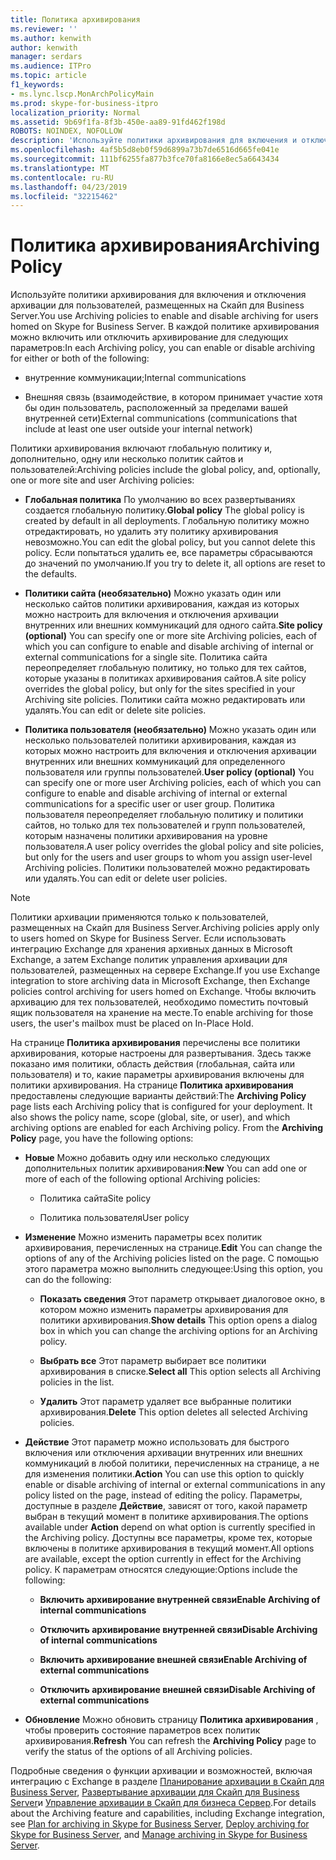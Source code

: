 ```yaml
---
title: Политика архивирования
ms.reviewer: ''
ms.author: kenwith
author: kenwith
manager: serdars
ms.audience: ITPro
ms.topic: article
f1_keywords:
- ms.lync.lscp.MonArchPolicyMain
ms.prod: skype-for-business-itpro
localization_priority: Normal
ms.assetid: 9b69f1fa-8f3b-450e-aa89-91fd462f198d
ROBOTS: NOINDEX, NOFOLLOW
description: 'Используйте политики архивирования для включения и отключения архивации для пользователей, размещенных на Скайп для Business Server. В каждой политике архивирования можно включить или отключить архивирование для следующих параметров:'
ms.openlocfilehash: 4af5b5d8eb0f59d6899a73b7de6516d665fe041e
ms.sourcegitcommit: 111bf6255fa877b3fce70fa8166e8ec5a6643434
ms.translationtype: MT
ms.contentlocale: ru-RU
ms.lasthandoff: 04/23/2019
ms.locfileid: "32215462"
---
```

# <a name="archiving-policy"></a><span data-ttu-id="435c5-104">Политика архивирования</span><span class="sxs-lookup"><span data-stu-id="435c5-104">Archiving Policy</span></span>
 
<span data-ttu-id="435c5-105">Используйте политики архивирования для включения и отключения архивации для пользователей, размещенных на Скайп для Business Server.</span><span class="sxs-lookup"><span data-stu-id="435c5-105">You use Archiving policies to enable and disable archiving for users homed on Skype for Business Server.</span></span> <span data-ttu-id="435c5-106">В каждой политике архивирования можно включить или отключить архивирование для следующих параметров:</span><span class="sxs-lookup"><span data-stu-id="435c5-106">In each Archiving policy, you can enable or disable archiving for either or both of the following:</span></span>
  
- <span data-ttu-id="435c5-107">внутренние коммуникации;</span><span class="sxs-lookup"><span data-stu-id="435c5-107">Internal communications</span></span>
    
- <span data-ttu-id="435c5-108">Внешняя связь (взаимодействие, в котором принимает участие хотя бы один пользователь, расположенный за пределами вашей внутренней сети)</span><span class="sxs-lookup"><span data-stu-id="435c5-108">External communications (communications that include at least one user outside your internal network)</span></span>
    
<span data-ttu-id="435c5-109">Политики архивирования включают глобальную политику и, дополнительно, одну или несколько политик сайтов и пользователей:</span><span class="sxs-lookup"><span data-stu-id="435c5-109">Archiving policies include the global policy, and, optionally, one or more site and user Archiving policies:</span></span>
  
- <span data-ttu-id="435c5-110">**Глобальная политика** По умолчанию во всех развертываниях создается глобальную политику.</span><span class="sxs-lookup"><span data-stu-id="435c5-110">**Global policy** The global policy is created by default in all deployments.</span></span> <span data-ttu-id="435c5-111">Глобальную политику можно отредактировать, но удалить эту политику архивирования невозможно.</span><span class="sxs-lookup"><span data-stu-id="435c5-111">You can edit the global policy, but you cannot delete this policy.</span></span> <span data-ttu-id="435c5-112">Если попытаться удалить ее, все параметры сбрасываются до значений по умолчанию.</span><span class="sxs-lookup"><span data-stu-id="435c5-112">If you try to delete it, all options are reset to the defaults.</span></span>
    
- <span data-ttu-id="435c5-113">**Политики сайта (необязательно)** Можно указать один или несколько сайтов политики архивирования, каждая из которых можно настроить для включения и отключения архивации внутренних или внешних коммуникаций для одного сайта.</span><span class="sxs-lookup"><span data-stu-id="435c5-113">**Site policy (optional)** You can specify one or more site Archiving policies, each of which you can configure to enable and disable archiving of internal or external communications for a single site.</span></span> <span data-ttu-id="435c5-114">Политика сайта переопределяет глобальную политику, но только для тех сайтов, которые указаны в политиках архивирования сайтов.</span><span class="sxs-lookup"><span data-stu-id="435c5-114">A site policy overrides the global policy, but only for the sites specified in your Archiving site policies.</span></span> <span data-ttu-id="435c5-115">Политики сайта можно редактировать или удалять.</span><span class="sxs-lookup"><span data-stu-id="435c5-115">You can edit or delete site policies.</span></span>
    
- <span data-ttu-id="435c5-116">**Политика пользователя (необязательно)** Можно указать один или несколько пользователей политики архивирования, каждая из которых можно настроить для включения и отключения архивации внутренних или внешних коммуникаций для определенного пользователя или группы пользователей.</span><span class="sxs-lookup"><span data-stu-id="435c5-116">**User policy (optional)** You can specify one or more user Archiving policies, each of which you can configure to enable and disable archiving of internal or external communications for a specific user or user group.</span></span> <span data-ttu-id="435c5-117">Политика пользователя переопределяет глобальную политику и политики сайтов, но только для тех пользователей и групп пользователей, которым назначены политики архивирования на уровне пользователя.</span><span class="sxs-lookup"><span data-stu-id="435c5-117">A user policy overrides the global policy and site policies, but only for the users and user groups to whom you assign user-level Archiving policies.</span></span> <span data-ttu-id="435c5-118">Политики пользователей можно редактировать или удалять.</span><span class="sxs-lookup"><span data-stu-id="435c5-118">You can edit or delete user policies.</span></span>
    
> [!NOTE]
> <span data-ttu-id="435c5-119">Политики архивации применяются только к пользователей, размещенных на Скайп для Business Server.</span><span class="sxs-lookup"><span data-stu-id="435c5-119">Archiving policies apply only to users homed on Skype for Business Server.</span></span> <span data-ttu-id="435c5-120">Если использовать интеграцию Exchange для хранения архивных данных в Microsoft Exchange, а затем Exchange политик управления архивации для пользователей, размещенных на сервере Exchange.</span><span class="sxs-lookup"><span data-stu-id="435c5-120">If you use Exchange integration to store archiving data in Microsoft Exchange, then Exchange policies control archiving for users homed on Exchange.</span></span> <span data-ttu-id="435c5-121">Чтобы включить архивацию для тех пользователей, необходимо поместить почтовый ящик пользователя на хранение на месте.</span><span class="sxs-lookup"><span data-stu-id="435c5-121">To enable archiving for those users, the user's mailbox must be placed on In-Place Hold.</span></span> 
  
<span data-ttu-id="435c5-p107">На странице **Политика архивирования** перечислены все политики архивирования, которые настроены для развертывания. Здесь также показано имя политики, область действия (глобальная, сайта или пользователя) и то, какие параметры архивирования включены для политики архивирования. На странице **Политика архивирования** предоставлены следующие варианты действий:</span><span class="sxs-lookup"><span data-stu-id="435c5-p107">The **Archiving Policy** page lists each Archiving policy that is configured for your deployment. It also shows the policy name, scope (global, site, or user), and which archiving options are enabled for each Archiving policy. From the **Archiving Policy** page, you have the following options:</span></span>
- <span data-ttu-id="435c5-125">**Новые** Можно добавить одну или несколько следующих дополнительных политик архивирования:</span><span class="sxs-lookup"><span data-stu-id="435c5-125">**New** You can add one or more of each of the following optional Archiving policies:</span></span>
    
  - <span data-ttu-id="435c5-126">Политика сайта</span><span class="sxs-lookup"><span data-stu-id="435c5-126">Site policy</span></span>
    
  - <span data-ttu-id="435c5-127">Политика пользователя</span><span class="sxs-lookup"><span data-stu-id="435c5-127">User policy</span></span>
    
- <span data-ttu-id="435c5-128">**Изменение** Можно изменить параметры всех политик архивирования, перечисленных на странице.</span><span class="sxs-lookup"><span data-stu-id="435c5-128">**Edit** You can change the options of any of the Archiving policies listed on the page.</span></span> <span data-ttu-id="435c5-129">С помощью этого параметра можно выполнить следующее:</span><span class="sxs-lookup"><span data-stu-id="435c5-129">Using this option, you can do the following:</span></span>
    
  - <span data-ttu-id="435c5-130">**Показать сведения** Этот параметр открывает диалоговое окно, в котором можно изменить параметры архивирования для политики архивирования.</span><span class="sxs-lookup"><span data-stu-id="435c5-130">**Show details** This option opens a dialog box in which you can change the archiving options for an Archiving policy.</span></span>
    
  - <span data-ttu-id="435c5-131">**Выбрать все** Этот параметр выбирает все политики архивирования в списке.</span><span class="sxs-lookup"><span data-stu-id="435c5-131">**Select all** This option selects all Archiving policies in the list.</span></span>
    
  - <span data-ttu-id="435c5-132">**Удалить** Этот параметр удаляет все выбранные политики архивирования.</span><span class="sxs-lookup"><span data-stu-id="435c5-132">**Delete** This option deletes all selected Archiving policies.</span></span>
    
- <span data-ttu-id="435c5-133">**Действие** Этот параметр можно использовать для быстрого включения или отключения архивации внутренних или внешних коммуникаций в любой политики, перечисленных на странице, а не для изменения политики.</span><span class="sxs-lookup"><span data-stu-id="435c5-133">**Action** You can use this option to quickly enable or disable archiving of internal or external communications in any policy listed on the page, instead of editing the policy.</span></span> <span data-ttu-id="435c5-134">Параметры, доступные в разделе **Действие**, зависят от того, какой параметр выбран в текущий момент в политике архивирования.</span><span class="sxs-lookup"><span data-stu-id="435c5-134">The options available under **Action** depend on what option is currently specified in the Archiving policy.</span></span> <span data-ttu-id="435c5-135">Доступны все параметры, кроме тех, которые включены в политике архивирования в текущий момент.</span><span class="sxs-lookup"><span data-stu-id="435c5-135">All options are available, except the option currently in effect for the Archiving policy.</span></span> <span data-ttu-id="435c5-136">К параметрам относятся следующие:</span><span class="sxs-lookup"><span data-stu-id="435c5-136">Options include the following:</span></span>
    
  - <span data-ttu-id="435c5-137">**Включить архивирование внутренней связи**</span><span class="sxs-lookup"><span data-stu-id="435c5-137">**Enable Archiving of internal communications**</span></span>
    
  - <span data-ttu-id="435c5-138">**Отключить архивирование внутренней связи**</span><span class="sxs-lookup"><span data-stu-id="435c5-138">**Disable Archiving of internal communications**</span></span>
    
  - <span data-ttu-id="435c5-139">**Включить архивирование внешней связи**</span><span class="sxs-lookup"><span data-stu-id="435c5-139">**Enable Archiving of external communications**</span></span>
    
  - <span data-ttu-id="435c5-140">**Отключить архивирование внешней связи**</span><span class="sxs-lookup"><span data-stu-id="435c5-140">**Disable Archiving of external communications**</span></span>
    
- <span data-ttu-id="435c5-141">**Обновление** Можно обновить страницу **Политика архивирования** , чтобы проверить состояние параметров всех политик архивирования.</span><span class="sxs-lookup"><span data-stu-id="435c5-141">**Refresh** You can refresh the **Archiving Policy** page to verify the status of the options of all Archiving policies.</span></span>
    
<span data-ttu-id="435c5-142">Подробные сведения о функции архивации и возможностей, включая интеграцию с Exchange в разделе [Планирование архивации в Скайп для Business Server](../../../plan-your-deployment/archiving/archiving.md), [Развертывание архивации для Скайп для Business Server](../../../deploy/deploy-archiving/deploy-archiving.md)и [Управление архивации в Скайп для бизнеса Сервер](../../../manage/archiving/archiving.md).</span><span class="sxs-lookup"><span data-stu-id="435c5-142">For details about the Archiving feature and capabilities, including Exchange integration, see [Plan for archiving in Skype for Business Server](../../../plan-your-deployment/archiving/archiving.md), [Deploy archiving for Skype for Business Server](../../../deploy/deploy-archiving/deploy-archiving.md), and [Manage archiving in Skype for Business Server](../../../manage/archiving/archiving.md).</span></span>

